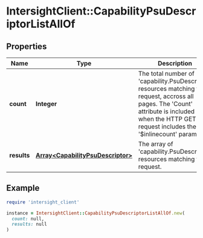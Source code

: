 # IntersightClient::CapabilityPsuDescriptorListAllOf

## Properties

| Name | Type | Description | Notes |
| ---- | ---- | ----------- | ----- |
| **count** | **Integer** | The total number of &#39;capability.PsuDescriptor&#39; resources matching the request, accross all pages. The &#39;Count&#39; attribute is included when the HTTP GET request includes the &#39;$inlinecount&#39; parameter. | [optional] |
| **results** | [**Array&lt;CapabilityPsuDescriptor&gt;**](CapabilityPsuDescriptor.md) | The array of &#39;capability.PsuDescriptor&#39; resources matching the request. | [optional] |

## Example

```ruby
require 'intersight_client'

instance = IntersightClient::CapabilityPsuDescriptorListAllOf.new(
  count: null,
  results: null
)
```

